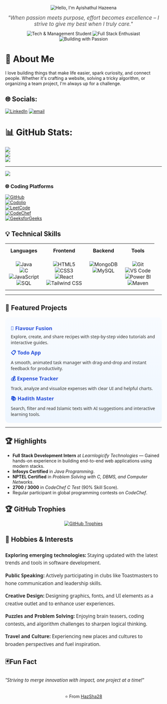 <!-- Header (centered) -->
<p align="center">
  <img src="https://capsule-render.vercel.app/api?type=venom&height=300&color=timeGradient&text=Hello,%20I'm%20Ayishathul%20Hazeena&fontColor=FFFFFF&fontSize=44&animation=twinkling&descAlignY=78&descAlign=76&descSize=20&textBg=false&strokeWidth=1&fontAlign=50&stroke=000000" alt="Hello, I'm Ayishathul Hazeena" />
</p>

<!-- Quote (centered) -->
<p align="center" style="font-style: italic; color: #4B4B4B; font-size: 1.05rem; max-width: 650px; margin: auto;">
  <i>"When passion meets purpose, effort becomes excellence – I strive to give my best when I truly care."</i>
</p>

<!-- Badges (centered) -->
<p align="center" style="margin-top: 12px;">
  <img src="https://img.shields.io/badge/Tech%20%26%20Management%20Student-36DEFF?style=for-the-badge&logo=github&logoColor=white" alt="Tech & Management Student" />
  <img src="https://img.shields.io/badge/Full%20Stack%20Enthusiast-36DEFF?style=for-the-badge&logo=react&logoColor=white" alt="Full Stack Enthusiast" />
  <img src="https://img.shields.io/badge/Building%20with%20Passion-36DEFF?style=for-the-badge&logo=code&logoColor=white" alt="Building with Passion" />
</p>

# 💫 About Me
I love building things that make life easier, spark curiosity, and connect people. Whether it's crafting a website, solving a tricky algorithm, or organizing a team project, I'm always up for a challenge.


## 🌐 Socials:
[![LinkedIn](https://img.shields.io/badge/LinkedIn-%230077B5.svg?logo=linkedin&logoColor=white)](https://linkedin.com/in/https://www.linkedin.com/in/hazeena-shahul-hameed-b01838292/) [![email](https://img.shields.io/badge/Email-D14836?logo=gmail&logoColor=white)](mailto:tohazsha@gmail.com) 
# 📊 GitHub Stats:
![](https://github-readme-stats.vercel.app/api?username=HazSha28&theme=holi&hide_border=false&include_all_commits=false&count_private=false)<br/>
![](https://nirzak-streak-stats.vercel.app/?user=HazSha28&theme=holi&hide_border=false)<br/>
![](https://github-readme-stats.vercel.app/api/top-langs/?username=HazSha28&theme=holi&hide_border=false&include_all_commits=false&count_private=false&layout=compact)

---
[![](https://visitcount.itsvg.in/api?id=HazSha28&icon=0&color=0)](https://visitcount.itsvg.in)

### 🌐 Coding Platforms

[![GitHub](https://img.shields.io/badge/GitHub-181717?style=flat&logo=github&logoColor=white)](https://github.com/HazSha28)  
[![Codolio](https://img.shields.io/badge/Codolio-1a1a1a?style=flat)](https://codolio.com/profile/Hazeena%20S)  
[![LeetCode](https://img.shields.io/badge/LeetCode-FFA116?logo=leetcode&logoColor=black&style=flat)](https://leetcode.com/u/HAZEENA/)  
[![CodeChef](https://img.shields.io/badge/CodeChef-5B4638?logo=codechef&logoColor=white&style=flat)](https://www.codechef.com/users/kit27csbs11)  
[![GeeksforGeeks](https://img.shields.io/badge/GeeksforGeeks-0F9D58?logo=geeksforgeeks&logoColor=white&style=flat)](https://www.geeksforgeeks.org/user/tohazzwgh/)

## 💡 Technical Skills

<table width="100%" style="max-width:700px; margin: auto; border-collapse: collapse; text-align: center;">
  <tr>
    <th style="padding: 12px;">Languages</th>
    <th style="padding: 12px;">Frontend</th>
    <th style="padding: 12px;">Backend</th>
    <th style="padding: 12px;">Tools</th>
  </tr>
  <tr>
    <td valign="top" style="padding: 12px;">
      <img src="https://img.shields.io/badge/Java-007396?style=for-the-badge&logo=java&logoColor=white" alt="Java" /><br/>
      <img src="https://img.shields.io/badge/C-00599C?style=for-the-badge&logo=c&logoColor=white" alt="C" /><br/>
      <img src="https://img.shields.io/badge/JavaScript-F7DF1E?style=for-the-badge&logo=javascript&logoColor=black" alt="JavaScript" /><br/>
      <img src="https://img.shields.io/badge/SQL-4479A1?style=for-the-badge&logo=mysql&logoColor=white" alt="SQL" />
    </td>
    <td valign="top" style="padding: 12px;">
      <img src="https://img.shields.io/badge/HTML5-E34F26?style=for-the-badge&logo=html5&logoColor=white" alt="HTML5" /><br/>
      <img src="https://img.shields.io/badge/CSS3-1572B6?style=for-the-badge&logo=css3&logoColor=white" alt="CSS3" /><br/>
      <img src="https://img.shields.io/badge/React-20232A?style=for-the-badge&logo=react&logoColor=61DAFB" alt="React" /><br/>
      <img src="https://img.shields.io/badge/Tailwind_CSS-38B2AC?style=for-the-badge&logo=tailwind-css&logoColor=white" alt="Tailwind CSS" />
    </td>
    <td valign="top" style="padding: 12px;">
      <img src="https://img.shields.io/badge/MongoDB-4EA94B?style=for-the-badge&logo=mongodb&logoColor=white" alt="MongoDB" /><br/>
      <img src="https://img.shields.io/badge/MySQL-4479A1?style=for-the-badge&logo=mysql&logoColor=white" alt="MySQL" />
    </td>
    <td valign="top" style="padding: 12px;">
      <img src="https://img.shields.io/badge/Git-F05032?style=for-the-badge&logo=git&logoColor=white" alt="Git" /><br/>
      <img src="https://img.shields.io/badge/VS_Code-0078D4?style=for-the-badge&logo=visual-studio-code&logoColor=white" alt="VS Code" /><br/>
      <img src="https://img.shields.io/badge/Power%20BI-F2C811?style=for-the-badge&logo=powerbi&logoColor=black" alt="Power BI" /><br/>
      <img src="https://img.shields.io/badge/Maven-C71A36?style=for-the-badge&logo=apachemaven&logoColor=white" alt="Maven" />
    </td>
  </tr>
</table>


---

## 🌟 Featured Projects

<div style="max-width: 720px; margin: 0; background: linear-gradient(180deg,#f8fbff,#eef6ff); padding: 18px; border-radius: 12px; font-family: 'Segoe UI', Tahoma, Geneva, Verdana, sans-serif; color: #2a2a2a;">
  <h3 style="margin: 6px 0; color:#1f4eda;">🚀 <a href="https://hazsha28.github.io/Flavour-Fusion/" style="color: #254eda; text-decoration:none; font-weight:700;">Flavour Fusion</a></h3>
  <p style="margin: 6px 0; color:#333;">Explore, create, and share recipes with step-by-step video tutorials and interactive guides.</p>

  <h3 style="margin: 12px 0 6px 0; color:#1f4eda;">📋 <a href="https://hazsha28.github.io/Todo-App/" style="color: #254eda; text-decoration:none; font-weight:700;">Todo App</a></h3>
  <p style="margin: 6px 0; color:#333;">A smooth, animated task manager with drag-and-drop and instant feedback for productivity.</p>

  <h3 style="margin: 12px 0 6px 0; color:#1f4eda;">💰 <a href="https://hazsha28.github.io/Expense-Tracker/" style="color: #254eda; text-decoration:none; font-weight:700;">Expense Tracker</a></h3>
  <p style="margin: 6px 0; color:#333;">Track, analyze and visualize expenses with clear UI and helpful charts.</p>

  <h3 style="margin: 12px 0 6px 0; color:#1f4eda;">📚 <a href="https://hadith-master.vercel.app/" style="color: #254eda; text-decoration:none; font-weight:700;">Hadith Master</a></h3>
  <p style="margin: 6px 0 0 0; color:#333;">Search, filter and read Islamic texts with AI suggestions and interactive learning tools.</p>
</div>

---

## 🏆 Highlights

- **Full Stack Development Intern** at *Learnlogicify Technologies* — Gained hands-on experience in building end-to-end web applications using modern stacks.  
- **Infosys Certified** in *Java Programming*.  
- **NPTEL Certified** in *Problem Solving with C, DBMS, and Computer Networks*.  
- **2700 / 3000** in *CodeChef C Test* (90% Skill Score).  
- Regular participant in global programming contests on *CodeChef*.
  
## 🏆 GitHub Trophies
<p align="center">
  <a href="https://github-profile-trophy.vercel.app/?username=Hazsha28&theme=juicyfresh">
    <img src="https://github-profile-trophy.vercel.app/?username=Hazsha28&theme=vue&no-frame=true&no-bg=true&margin-w=4" alt="GitHub Trophies" />
  </a>
</p>

## 🎯 Hobbies & Interests

<div style="max-width: 700px; margin: 26px 0; font-family: 'Segoe UI', Tahoma, Geneva, Verdana, sans-serif; color: #2a2a2a; font-size: 15.5px; line-height: 1.6;">
  <p><strong>Exploring emerging technologies:</strong> Staying updated with the latest trends and tools in software development.</p>
  <p><strong>Public Speaking:</strong> Actively participating in clubs like Toastmasters to hone communication and leadership skills.</p>
  <p><strong>Creative Design:</strong> Designing graphics, fonts, and UI elements as a creative outlet and to enhance user experiences.</p>
  <p><strong>Puzzles and Problem Solving:</strong> Enjoying brain teasers, coding contests, and algorithm challenges to sharpen logical thinking.</p>
  <p><strong>Travel and Culture:</strong> Experiencing new places and cultures to broaden perspectives and fuel inspiration.</p>
</div>

## 🃏Fun Fact
<p style="max-width: 700px; margin: 26px 0; font-family: 'Segoe UI', Tahoma, Geneva, Verdana, sans-serif; color: #2a2a2a; font-size: 15.5px; line-height: 1.6; text-align: left;">
  <i>"Striving to merge innovation with impact, one project at a time!"</i>
</p>

<!-- Centered footer -->
<p align="center" style="margin-top: 30px;">
  ⭐ From <a href="https://github.com/HazSha28">HazSha28</a>
</p>
